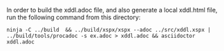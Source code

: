 In order to build the xddl.adoc file, and also generate a local xddl.html file, run
the following command from this directory:

    ninja -C ../build  && ../build/xspx/xspx --adoc ../src/xddl.xspx | ../build/tools/procadoc -s ex.adoc > xddl.adoc && asciidoctor xddl.adoc
